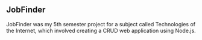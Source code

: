 ## JobFinder

JobFinder was my 5th semester project for a subject called Technologies of the Internet, which involved creating a CRUD web application using Node.js.
